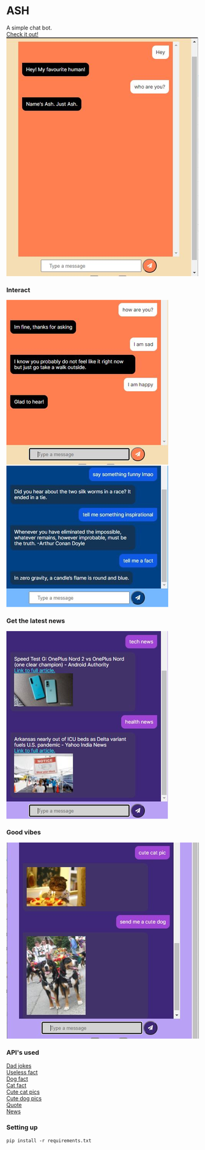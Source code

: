 # ASH
A simple chat bot.<br>
<a href="http://joblessgokul.pythonanywhere.com/">Check it out!</a><br>
<img src="GitHubimages/Hello.JPG">

### Interact
<img src="GitHubimages/FINE.JPG">
<img src="GitHubimages/FACTS.JPG">

### Get the latest news
<img src="GitHubimages/NEWS.JPG">

### Good vibes
<img src="GitHubimages/CUTE.JPG">

### API's used
<a href="https://github.com/KegenGuyll/DadJokes_API">Dad jokes</a><br>
<a href="https://github.com/sameerkumar18/useless-facts-api">Useless fact</a><br>
<a href="https://github.com/DukeNgn/Dog-facts-API">Dog fact</a><br>
<a href="https://catfact.ninja/">Cat fact</a><br>
<a href="https://documenter.getpostman.com/view/5578104/RWgqUxxh">Cute cat pics</a><br>
<a href="https://dog.ceo/dog-api/">Cute dog pics</a><br>
<a href="https://github.com/lukePeavey/quotable">Quote</a><br>
<a href="https://github.com/SauravKanchan/NewsAPI">News</a><br>

### Setting up
```
pip install -r requirements.txt
```
